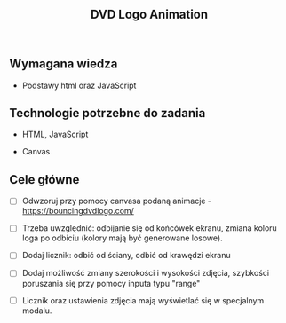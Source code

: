 <h2 align="center">DVD Logo Animation</h2>

<br>

## Wymagana wiedza

- Podstawy html oraz JavaScript

## Technologie potrzebne do zadania

- HTML, JavaScript

- Canvas

## Cele główne

- [ ] Odwzoruj przy pomocy canvasa podaną animacje - https://bouncingdvdlogo.com/

- [ ] Trzeba uwzględnić: odbijanie się od końcówek ekranu, zmiana koloru loga po odbiciu (kolory mają być generowane losowe).

- [ ] Dodaj licznik: odbić od ściany, odbić od krawędzi ekranu

- [ ] Dodaj możliwość zmiany szerokości i wysokości zdjęcia, szybkości poruszania się przy pomocy inputa typu "range"

- [ ] Licznik oraz ustawienia zdjęcia mają wyświetlać się w specjalnym modalu.
